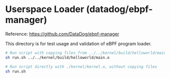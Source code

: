 # Userspace Loader (datadog/ebpf-manager)

Reference: https://github.com/DataDog/ebpf-manager

This directory is for test usage and validation of eBPF program loader.

```bash
# Run script with copying files from ../../kernel/build/helloworld/main.o to ./kernel/kernel.o
sh run.sh ../../kernel/build/helloworld/main.o

# Run script directly with ./kernel/kernel.o, without copying files
sh run.sh
```